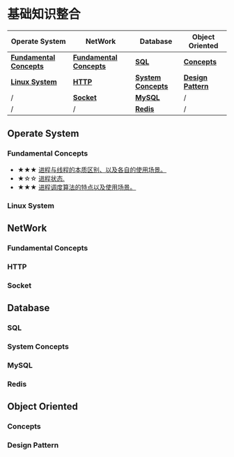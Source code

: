# 基础知识整合

|**Operate System** | **NetWork**| **Database** | **Object Oriented** |
|------|------|------|------
|**[Fundamental Concepts](#jump)** | **[Fundamental Concepts](#jump)** | **[SQL](#jump)** | **[Concepts](#jump)** 
|**[Linux System](#jump)** | **[HTTP](#jump)** | **[System Concepts](#jump)** | **[Design Pattern](#jump)** 
|/ | **[Socket](#jump)** | **[MySQL](#jump)** | / 
|/ | / | **[Redis](#jump)** | /

## Operate System
### <span id = "jump">Fundamental Concepts</span>

* ★★★ [进程与线程的本质区别、以及各自的使用场景。](https://github.com/FrankShuhao/study-record/blob/master/files/Operate%20System/Fundamental%20Concepts/%E8%BF%9B%E7%A8%8B%E4%B8%8E%E7%BA%BF%E7%A8%8B%E7%9A%84%E6%9C%AC%E8%B4%A8%E5%8C%BA%E5%88%AB%E4%BB%A5%E5%8F%8A%E5%90%84%E8%87%AA%E7%9A%84%E4%BD%BF%E7%94%A8%E5%9C%BA%E6%99%AF.md)
* ★☆☆ [进程状态.](https://github.com/FrankShuhao/study-record/blob/master/files/Operate%20System/Fundamental%20Concepts/%E8%BF%9B%E7%A8%8B%E7%8A%B6%E6%80%81.md)
* ★★★ [进程调度算法的特点以及使用场景。](https://github.com/FrankShuhao/study-record/blob/master/files/Operate%20System/Fundamental%20Concepts/%E8%BF%9B%E7%A8%8B%E8%B0%83%E5%BA%A6%E7%AE%97%E6%B3%95%E7%9A%84%E7%89%B9%E7%82%B9%E4%BB%A5%E5%8F%8A%E4%BD%BF%E7%94%A8%E5%9C%BA%E6%99%AF.md)

### <span id = "jump">Linux System</span>

## NetWork
### <span id = "jump">Fundamental Concepts</span>

### <span id = "jump">HTTP</span>

### <span id = "jump">Socket</span>

## Database
### <span id = "jump">SQL</span>

### <span id = "jump">System Concepts</span>

### <span id = "jump">MySQL</span>

### <span id = "jump">Redis</span>

## Object Oriented
### <span id = "jump">Concepts</span>
  
### <span id = "jump">Design Pattern</span>
